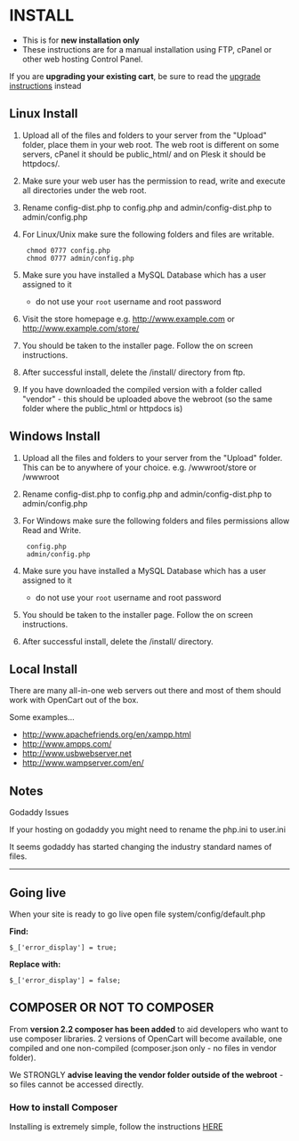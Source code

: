 # INSTALL

* This is for __new installation only__
* These instructions are for a manual installation using FTP, cPanel or other web hosting Control Panel.


If you are __upgrading your existing cart__, be sure to read the [upgrade instructions](UPGRADE.md) instead


## Linux Install

1. Upload all of the files and folders to your server from the "Upload" folder, place them in your web root. The web root is different on some servers, cPanel it should be public_html/ and on Plesk it should be httpdocs/.
2. Make sure your web user has the permission to read, write and execute all directories under the web root.
3. Rename config-dist.php to config.php and admin/config-dist.php to admin/config.php
4. For Linux/Unix make sure the following folders and files are writable.

		chmod 0777 config.php
		chmod 0777 admin/config.php

5. Make sure you have installed a MySQL Database which has a user assigned to it
	* do not use your `root` username and root password
6. Visit the store homepage e.g. http://www.example.com or http://www.example.com/store/
7. You should be taken to the installer page. Follow the on screen instructions.
8. After successful install, delete the /install/ directory from ftp.
9. If you have downloaded the compiled version with a folder called "vendor" - this should be uploaded above the webroot (so the same folder where the public_html or httpdocs is)

## Windows Install

1. Upload all the files and folders to your server from the "Upload" folder. This can be to anywhere of your choice. e.g. /wwwroot/store or /wwwroot
2. Rename config-dist.php to config.php and admin/config-dist.php to admin/config.php
3. For Windows make sure the following folders and files permissions allow Read and Write.

		config.php
		admin/config.php

4. Make sure you have installed a MySQL Database which has a user assigned to it
	* do not use your `root` username and root password
5. You should be taken to the installer page. Follow the on screen instructions.
6. After successful install, delete the /install/ directory.

## Local Install

There are many all-in-one web servers out there and most of them should work with OpenCart out of the box.

Some examples...

* http://www.apachefriends.org/en/xampp.html
* http://www.ampps.com/
* http://www.usbwebserver.net
* http://www.wampserver.com/en/

 ## Notes

Godaddy Issues

If your hosting on godaddy you might need to rename the php.ini to user.ini

It seems godaddy has started changing the industry standard names of files.

----------------------------

## Going live
When your site is ready to go live open file system/config/default.php 

**Find:**

`$_['error_display'] = true;`

**Replace with:**

`$_['error_display'] = false;`

## COMPOSER OR NOT TO COMPOSER

From __version 2.2 composer has been added__ to aid developers who want to use composer libraries. 2 versions of OpenCart
will become available, one compiled and one non-compiled (composer.json only - no files in vendor folder).

We STRONGLY __advise leaving the vendor folder outside of the webroot__ - so files cannot be accessed directly.

### How to install Composer

Installing is extremely simple, follow the instructions [HERE](https://getcomposer.org/download/)

